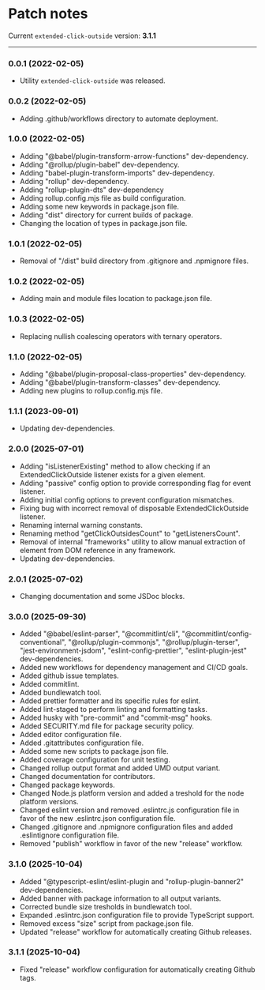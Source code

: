 # Patch notes

Current `extended-click-outside` version: **3.1.1**

---

### 0.0.1 (2022-02-05)

- Utility `extended-click-outside` was released.

### 0.0.2 (2022-02-05)

- Adding .github/workflows directory to automate deployment.

### 1.0.0 (2022-02-05)

- Adding "@babel/plugin-transform-arrow-functions" dev-dependency.
- Adding "@rollup/plugin-babel" dev-dependency.
- Adding "babel-plugin-transform-imports" dev-dependency.
- Adding "rollup" dev-dependency.
- Adding "rollup-plugin-dts" dev-dependency
- Adding rollup.config.mjs file as build configuration.
- Adding some new keywords in package.json file.
- Adding "dist" directory for current builds of package.
- Сhanging the location of types in package.json file.

### 1.0.1 (2022-02-05)

- Removal of "/dist" build directory from .gitignore and .npmignore files.

### 1.0.2 (2022-02-05)

- Adding main and module files location to package.json file.

### 1.0.3 (2022-02-05)

- Replacing nullish coalescing operators with ternary operators.

### 1.1.0 (2022-02-05)

- Adding "@babel/plugin-proposal-class-properties" dev-dependency.
- Adding "@babel/plugin-transform-classes" dev-dependency.
- Adding new plugins to rollup.config.mjs file.

### 1.1.1 (2023-09-01)

- Updating dev-dependencies.

### 2.0.0 (2025-07-01)

- Adding "isListenerExisting" method to allow checking if an ExtendedClickOutside listener exists for a given element.
- Adding "passive" config option to provide corresponding flag for event listener.
- Adding initial config options to prevent configuration mismatches.
- Fixing bug with incorrect removal of disposable ExtendedClickOutside listener.
- Renaming internal warning constants.
- Renaming method "getClickOutsidesCount" to "getListenersCount".
- Removal of internal "frameworks" utility to allow manual extraction of element from DOM reference in any framework.
- Updating dev-dependencies.

### 2.0.1 (2025-07-02)

- Changing documentation and some JSDoc blocks.

### 3.0.0 (2025-09-30)

- Added "@babel/eslint-parser", "@commitlint/cli", "@commitlint/config-conventional", "@rollup/plugin-commonjs",
  "@rollup/plugin-terser", "jest-environment-jsdom", "eslint-config-prettier", "eslint-plugin-jest" dev-dependencies.
- Added new workflows for dependency management and CI/CD goals.
- Added github issue templates.
- Added commitlint.
- Added bundlewatch tool.
- Added prettier formatter and its specific rules for eslint.
- Added lint-staged to perform linting and formatting tasks.
- Added husky with "pre-commit" and "commit-msg" hooks.
- Added SECURITY.md file for package security policy.
- Added editor configuration file.
- Added .gitattributes configuration file.
- Added some new scripts to package.json file.
- Added coverage configuration for unit testing.
- Changed rollup output format and added UMD output variant.
- Changed documentation for contributors.
- Changed package keywords.
- Changed Node.js platform version and added a treshold for the node platform versions.
- Changed eslint version and removed .eslintrc.js configuration file in favor of the new .eslintrc.json configuration file.
- Changed .gitignore and .npmignore configuration files and added .eslintignore configuration file.
- Removed "publish" workflow in favor of the new "release" workflow.

### 3.1.0 (2025-10-04)

- Added "@typescript-eslint/eslint-plugin and "rollup-plugin-banner2" dev-dependencies.
- Added banner with package information to all output variants.
- Corrected bundle size tresholds in bundlewatch tool.
- Expanded .eslintrc.json configuration file to provide TypeScript support.
- Removed excess "size" script from package.json file.
- Updated "release" workflow for automatically creating Github releases.

### 3.1.1 (2025-10-04)

- Fixed "release" workflow configuration for automatically creating Github tags.
